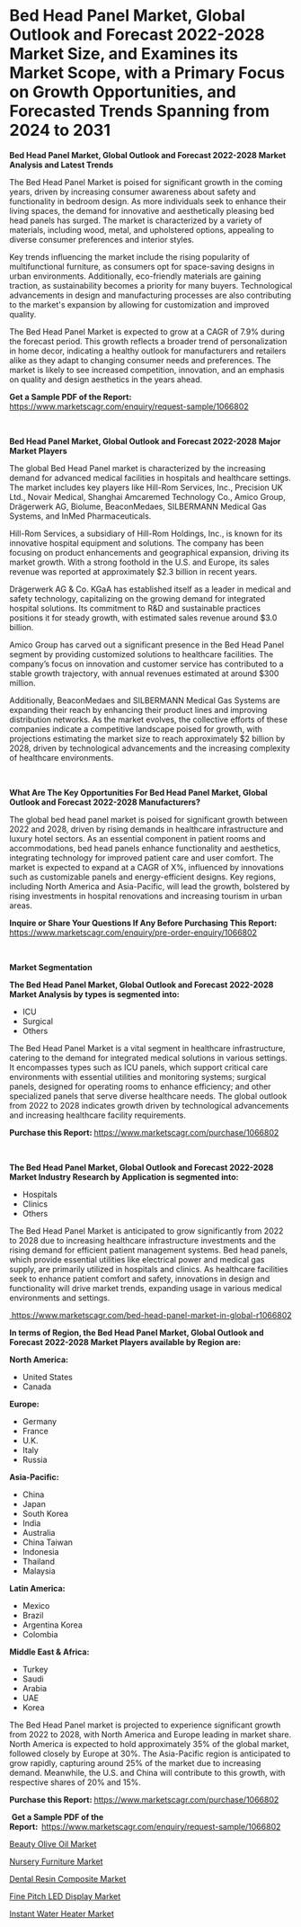 <p><h1>Bed Head Panel Market, Global Outlook and Forecast 2022-2028 Market Size, and Examines its Market Scope, with a Primary Focus on Growth Opportunities, and Forecasted Trends Spanning from 2024 to 2031</h1></p><p><strong>Bed Head Panel Market, Global Outlook and Forecast 2022-2028 Market Analysis and Latest Trends</strong></p>
<p><p>The Bed Head Panel Market is poised for significant growth in the coming years, driven by increasing consumer awareness about safety and functionality in bedroom design. As more individuals seek to enhance their living spaces, the demand for innovative and aesthetically pleasing bed head panels has surged. The market is characterized by a variety of materials, including wood, metal, and upholstered options, appealing to diverse consumer preferences and interior styles.</p><p>Key trends influencing the market include the rising popularity of multifunctional furniture, as consumers opt for space-saving designs in urban environments. Additionally, eco-friendly materials are gaining traction, as sustainability becomes a priority for many buyers. Technological advancements in design and manufacturing processes are also contributing to the market's expansion by allowing for customization and improved quality.</p><p>The Bed Head Panel Market is expected to grow at a CAGR of 7.9% during the forecast period. This growth reflects a broader trend of personalization in home decor, indicating a healthy outlook for manufacturers and retailers alike as they adapt to changing consumer needs and preferences. The market is likely to see increased competition, innovation, and an emphasis on quality and design aesthetics in the years ahead.</p></p>
<p><strong>Get a Sample PDF of the Report:&nbsp;</strong> <a href="https://www.marketscagr.com/enquiry/request-sample/1066802">https://www.marketscagr.com/enquiry/request-sample/1066802</a></p>
<p>&nbsp;</p>
<p><strong>Bed Head Panel Market, Global Outlook and Forecast 2022-2028 Major Market Players</strong></p>
<p><p>The global Bed Head Panel market is characterized by the increasing demand for advanced medical facilities in hospitals and healthcare settings. The market includes key players like Hill-Rom Services, Inc., Precision UK Ltd., Novair Medical, Shanghai Amcaremed Technology Co., Amico Group, Drägerwerk AG, Biolume, BeaconMedaes, SILBERMANN Medical Gas Systems, and InMed Pharmaceuticals. </p><p>Hill-Rom Services, a subsidiary of Hill-Rom Holdings, Inc., is known for its innovative hospital equipment and solutions. The company has been focusing on product enhancements and geographical expansion, driving its market growth. With a strong foothold in the U.S. and Europe, its sales revenue was reported at approximately $2.3 billion in recent years.</p><p>Drägerwerk AG & Co. KGaA has established itself as a leader in medical and safety technology, capitalizing on the growing demand for integrated hospital solutions. Its commitment to R&D and sustainable practices positions it for steady growth, with estimated sales revenue around $3.0 billion.</p><p>Amico Group has carved out a significant presence in the Bed Head Panel segment by providing customized solutions to healthcare facilities. The company’s focus on innovation and customer service has contributed to a stable growth trajectory, with annual revenues estimated at around $300 million.</p><p>Additionally, BeaconMedaes and SILBERMANN Medical Gas Systems are expanding their reach by enhancing their product lines and improving distribution networks. As the market evolves, the collective efforts of these companies indicate a competitive landscape poised for growth, with projections estimating the market size to reach approximately $2 billion by 2028, driven by technological advancements and the increasing complexity of healthcare environments.</p></p>
<p>&nbsp;</p>
<p><strong>What Are The Key Opportunities For Bed Head Panel Market, Global Outlook and Forecast 2022-2028 Manufacturers?</strong></p>
<p><p>The global bed head panel market is poised for significant growth between 2022 and 2028, driven by rising demands in healthcare infrastructure and luxury hotel sectors. As an essential component in patient rooms and accommodations, bed head panels enhance functionality and aesthetics, integrating technology for improved patient care and user comfort. The market is expected to expand at a CAGR of X%, influenced by innovations such as customizable panels and energy-efficient designs. Key regions, including North America and Asia-Pacific, will lead the growth, bolstered by rising investments in hospital renovations and increasing tourism in urban areas.</p></p>
<p><strong>Inquire or Share Your Questions If Any Before Purchasing This Report:</strong> <a href="https://www.marketscagr.com/enquiry/pre-order-enquiry/1066802">https://www.marketscagr.com/enquiry/pre-order-enquiry/1066802</a></p>
<p>&nbsp;</p>
<p><strong>Market Segmentation</strong></p>
<p><strong>The Bed Head Panel Market, Global Outlook and Forecast 2022-2028 Market Analysis by types is segmented into:</strong></p>
<p><ul><li>ICU</li><li>Surgical</li><li>Others</li></ul></p>
<p><p>The Bed Head Panel Market is a vital segment in healthcare infrastructure, catering to the demand for integrated medical solutions in various settings. It encompasses types such as ICU panels, which support critical care environments with essential utilities and monitoring systems; surgical panels, designed for operating rooms to enhance efficiency; and other specialized panels that serve diverse healthcare needs. The global outlook from 2022 to 2028 indicates growth driven by technological advancements and increasing healthcare facility requirements.</p></p>
<p><strong>Purchase this Report:&nbsp;</strong><a href="https://www.marketscagr.com/purchase/1066802">https://www.marketscagr.com/purchase/1066802</a></p>
<p>&nbsp;</p>
<p><strong>The Bed Head Panel Market, Global Outlook and Forecast 2022-2028 Market Industry Research by Application is segmented into:</strong></p>
<p><ul><li>Hospitals</li><li>Clinics</li><li>Others</li></ul></p>
<p><p>The Bed Head Panel Market is anticipated to grow significantly from 2022 to 2028 due to increasing healthcare infrastructure investments and the rising demand for efficient patient management systems. Bed head panels, which provide essential utilities like electrical power and medical gas supply, are primarily utilized in hospitals and clinics. As healthcare facilities seek to enhance patient comfort and safety, innovations in design and functionality will drive market trends, expanding usage in various medical environments and settings.</p></p>
<p><a href="https://www.marketscagr.com/bed-head-panel-market-in-global-r1066802">&nbsp;https://www.marketscagr.com/bed-head-panel-market-in-global-r1066802</a></p>
<p><strong>In terms of Region, the Bed Head Panel Market, Global Outlook and Forecast 2022-2028 Market Players available by Region are:</strong></p>
<p>
    <p> <strong> North America: </strong>
        <ul>
            <li>United States</li>
            <li>Canada</li>
        </ul>
        </p> 
    <p> <strong> Europe: </strong>
        <ul>
            <li>Germany</li>
            <li>France</li>
            <li>U.K.</li>
            <li>Italy</li>
            <li>Russia</li>
        </ul>
        </p> 
    <p> <strong> Asia-Pacific: </strong>
        <ul>
            <li>China</li>
            <li>Japan</li>
            <li>South Korea</li>
            <li>India</li>
            <li>Australia</li>
            <li>China Taiwan</li>
            <li>Indonesia</li>
            <li>Thailand</li>
            <li>Malaysia</li>
        </ul>
        </p> 
    <p> <strong> Latin America: </strong>
        <ul>
            <li>Mexico</li>
            <li>Brazil</li>
            <li>Argentina Korea</li>
            <li>Colombia</li>
        </ul>
        </p> 
    <p> <strong> Middle East & Africa: </strong>
        <ul>
            <li>Turkey</li>
            <li>Saudi</li>
            <li>Arabia</li>
            <li>UAE</li>
            <li>Korea</li>
        </ul>
    </p>
    </p>
<p><p>The Bed Head Panel market is projected to experience significant growth from 2022 to 2028, with North America and Europe leading in market share. North America is expected to hold approximately 35% of the global market, followed closely by Europe at 30%. The Asia-Pacific region is anticipated to grow rapidly, capturing around 25% of the market due to increasing demand. Meanwhile, the U.S. and China will contribute to this growth, with respective shares of 20% and 15%.</p></p>
<p><strong>Purchase this Report: </strong><a href="https://www.marketscagr.com/purchase/1066802">https://www.marketscagr.com/purchase/1066802</a></p>
<p>&nbsp;<strong>Get a Sample PDF of the Report:&nbsp;&nbsp;</strong><a href="https://www.marketscagr.com/enquiry/request-sample/1066802">https://www.marketscagr.com/enquiry/request-sample/1066802</a></p>
<p><strong></strong></p>
<p><p><a href="https://issuu.com/reportprime-2/docs/beauty-olive-oil-market-size-2030.p_4c631a90df55e2">Beauty Olive Oil Market</a></p><p><a href="https://www.linkedin.com/pulse/nursery-furniture-market-evolution-global-trends-regional-1eobc?trackingId=GwERAg8fQY2uvCPUhqr7gw%3D%3D">Nursery Furniture Market</a></p><p><a href="https://issuu.com/reportprime-2/docs/dental-resin-composite-market-size-_32e150d199040e">Dental Resin Composite Market</a></p><p><a href="https://medium.com/@sarahhicks655/the-global-market-overview-of-the-fine-pitch-led-display-market-provides-a-unique-perspective-on-ac3f856677cf">Fine Pitch LED Display Market</a></p><p><a href="https://www.linkedin.com/pulse/instant-water-heater-industry-insights-report-analyzing-market-o5vdf?trackingId=uezZnwMaTX2JMQfbUh1d7w%3D%3D">Instant Water Heater Market</a></p></p>